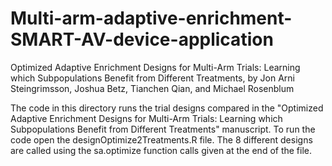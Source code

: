 # Multi-arm-adaptive-enrichment-SMART-AV-device-application
Optimized Adaptive Enrichment Designs for Multi-Arm Trials: Learning which Subpopulations Benefit from Different Treatments, by Jon Arni Steingrimsson, Joshua Betz, Tianchen Qian, and Michael Rosenblum

The code in this directory runs the trial designs compared in the "Optimized Adaptive Enrichment Designs for Multi-Arm Trials: Learning which Subpopulations Benefit from Different Treatments" manuscript. To run the code open the designOptimize2Treatments.R file. The 8 different designs are called using the sa.optimize function calls given at the end of the file.

